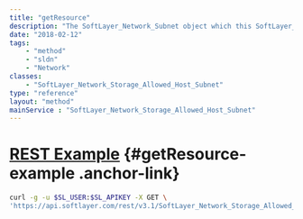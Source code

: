 ```yaml
---
title: "getResource"
description: "The SoftLayer_Network_Subnet object which this SoftLayer_Network_Storage_Allowed_Host is referencing."
date: "2018-02-12"
tags:
    - "method"
    - "sldn"
    - "Network"
classes:
    - "SoftLayer_Network_Storage_Allowed_Host_Subnet"
type: "reference"
layout: "method"
mainService : "SoftLayer_Network_Storage_Allowed_Host_Subnet"
---
```


# [REST Example](#getResource-example) <a href="/article/rest/"><i class="fas fa-question"></i></a> {#getResource-example .anchor-link} 
```bash
curl -g -u $SL_USER:$SL_APIKEY -X GET \
'https://api.softlayer.com/rest/v3.1/SoftLayer_Network_Storage_Allowed_Host_Subnet/{SoftLayer_Network_Storage_Allowed_Host_SubnetID}/getResource'
```
